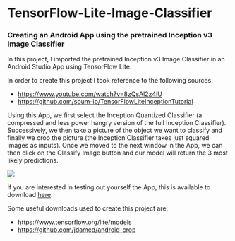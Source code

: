 # TensorFlow-Lite-Image-Classifier
### Creating an Android App using the pretrained Inception v3 Image Classifier

In this project, I imported the pretrained Inception v3 Image Classifier in an Android Studio App using TensorFlow Lite. <br>

In order to create this project I took reference to the following sources:<br>

- https://www.youtube.com/watch?v=8zQsAl2z4iU
- https://github.com/soum-io/TensorFlowLiteInceptionTutorial

Using this App, we first select the Inception Quantized Classifier (a compressed and less power hangry version of the full Inception Classifier). Successively, we then take a picture of the object we want to classify and finally we crop the picture (the Inception Classifier takes just squared images as inputs). Once we moved to the next window in the App, we can then click on the Classify Image button and our model will return the 3 most likely predictions. <br>

![](./TensorFlowLite.gif)

If you are interested in testing out yourself the App, this is available to download [here](). <br>

Some useful downloads used to create this project are:

- https://www.tensorflow.org/lite/models
- https://github.com/jdamcd/android-crop


